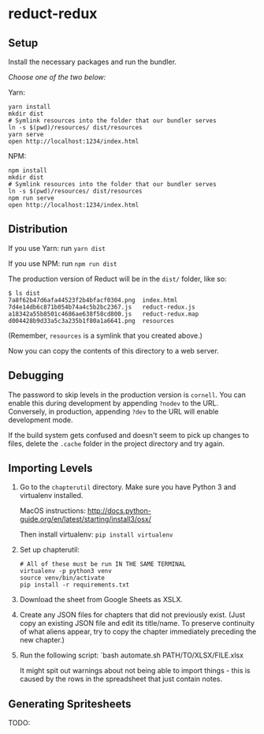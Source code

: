 reduct-redux
============

Setup
-----

Install the necessary packages and run the bundler.

*Choose one of the two below:*

Yarn:

```
yarn install
mkdir dist
# Symlink resources into the folder that our bundler serves
ln -s $(pwd)/resources/ dist/resources
yarn serve
open http://localhost:1234/index.html
```

NPM:

```
npm install
mkdir dist
# Symlink resources into the folder that our bundler serves
ln -s $(pwd)/resources/ dist/resources
npm run serve
open http://localhost:1234/index.html
```

Distribution
------------

If you use Yarn: run `yarn dist`

If you use NPM: run `npm run dist`

The production version of Reduct will be in the `dist/` folder, like so:

```
$ ls dist
7a8f62b47d6afa44523f2b4bfacf0304.png  index.html
7d4e14db6c871b054b74a4c5b2bc2367.js   reduct-redux.js
a18342a55b8501c4686ae638f58cd800.js   reduct-redux.map
d004428b9d33a5c3a235b1f80a1a6641.png  resources
```

(Remember, `resources` is a symlink that you created above.)

Now you can copy the contents of this directory to a web server.

Debugging
---------

The password to skip levels in the production version is
`cornell`. You can enable this during development by appending
`?nodev` to the URL. Conversely, in production, appending `?dev` to
the URL will enable development mode.

If the build system gets confused and doesn't seem to pick up changes
to files, delete the `.cache` folder in the project directory and try
again.

Importing Levels
----------------

1. Go to the `chapterutil` directory. Make sure you have Python 3 and
   virtualenv installed.

   MacOS instructions:
   http://docs.python-guide.org/en/latest/starting/install3/osx/

   Then install virtualenv: `pip install virtualenv`

1. Set up chapterutil:

   ```
   # All of these must be run IN THE SAME TERMINAL
   virtualenv -p python3 venv
   source venv/bin/activate
   pip install -r requirements.txt
   ```

1. Download the sheet from Google Sheets as XSLX.
1. Create any JSON files for chapters that did not previously
   exist. (Just copy an existing JSON file and edit its title/name. To
   preserve continuity of what aliens appear, try to copy the chapter
   immediately preceding the new chapter.)
1. Run the following script: `bash automate.sh PATH/TO/XLSX/FILE.xlsx

   It might spit out warnings about not being able to import things -
   this is caused by the rows in the spreadsheet that just contain
   notes.

Generating Spritesheets
-----------------------

TODO: